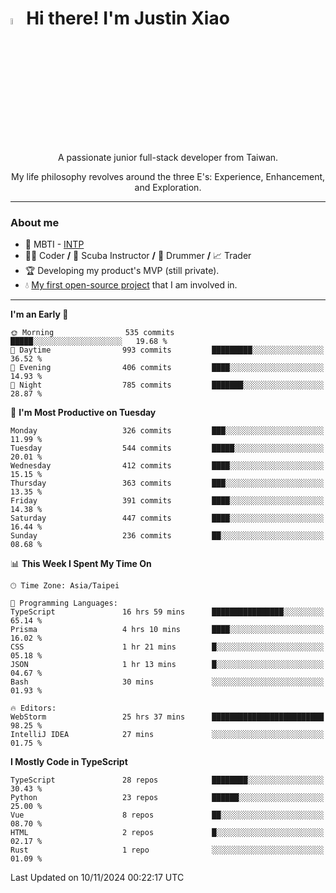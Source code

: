 # <img src="https://media.giphy.com/media/hvRJCLFzcasrR4ia7z/giphy.gif" width="5%">Hi there! I'm Justin Xiao
<p align="center">A passionate junior full-stack developer from Taiwan.  </p>
<p align="center">My life philosophy revolves around the three E's: Experience, Enhancement, and Exploration.</p>

---
### About me
- 👀 MBTI - [INTP](https://www.16personalities.com/intp-personality)
- 👨‍💻 Coder **/** 🤿 Scuba Instructor **/** 🥁 Drummer **/** 📈 Trader
- 🏆 Developing my product's MVP (still private).
- 💧 [My first open-source project](https://github.com/Game-as-a-Service/Game-Lobby-Web) that I am involved in.

---
<!--START_SECTION:waka-->
**I'm an Early 🐤** 

```text
🌞 Morning                535 commits         █████░░░░░░░░░░░░░░░░░░░░   19.68 % 
🌆 Daytime                993 commits         █████████░░░░░░░░░░░░░░░░   36.52 % 
🌃 Evening                406 commits         ████░░░░░░░░░░░░░░░░░░░░░   14.93 % 
🌙 Night                  785 commits         ███████░░░░░░░░░░░░░░░░░░   28.87 % 
```
📅 **I'm Most Productive on Tuesday** 

```text
Monday                   326 commits         ███░░░░░░░░░░░░░░░░░░░░░░   11.99 % 
Tuesday                  544 commits         █████░░░░░░░░░░░░░░░░░░░░   20.01 % 
Wednesday                412 commits         ████░░░░░░░░░░░░░░░░░░░░░   15.15 % 
Thursday                 363 commits         ███░░░░░░░░░░░░░░░░░░░░░░   13.35 % 
Friday                   391 commits         ████░░░░░░░░░░░░░░░░░░░░░   14.38 % 
Saturday                 447 commits         ████░░░░░░░░░░░░░░░░░░░░░   16.44 % 
Sunday                   236 commits         ██░░░░░░░░░░░░░░░░░░░░░░░   08.68 % 
```


📊 **This Week I Spent My Time On** 

```text
🕑︎ Time Zone: Asia/Taipei

💬 Programming Languages: 
TypeScript               16 hrs 59 mins      ████████████████░░░░░░░░░   65.14 % 
Prisma                   4 hrs 10 mins       ████░░░░░░░░░░░░░░░░░░░░░   16.02 % 
CSS                      1 hr 21 mins        █░░░░░░░░░░░░░░░░░░░░░░░░   05.18 % 
JSON                     1 hr 13 mins        █░░░░░░░░░░░░░░░░░░░░░░░░   04.67 % 
Bash                     30 mins             ░░░░░░░░░░░░░░░░░░░░░░░░░   01.93 % 

🔥 Editors: 
WebStorm                 25 hrs 37 mins      █████████████████████████   98.25 % 
IntelliJ IDEA            27 mins             ░░░░░░░░░░░░░░░░░░░░░░░░░   01.75 % 
```

**I Mostly Code in TypeScript** 

```text
TypeScript               28 repos            ████████░░░░░░░░░░░░░░░░░   30.43 % 
Python                   23 repos            ██████░░░░░░░░░░░░░░░░░░░   25.00 % 
Vue                      8 repos             ██░░░░░░░░░░░░░░░░░░░░░░░   08.70 % 
HTML                     2 repos             █░░░░░░░░░░░░░░░░░░░░░░░░   02.17 % 
Rust                     1 repo              ░░░░░░░░░░░░░░░░░░░░░░░░░   01.09 % 
```




 Last Updated on 10/11/2024 00:22:17 UTC
<!--END_SECTION:waka-->
